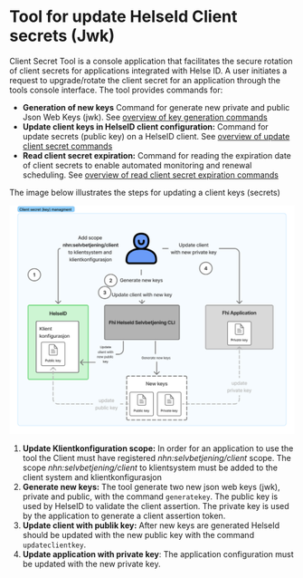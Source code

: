 
# Tool for update HelseId Client secrets (Jwk)

Client Secret Tool is a console application that facilitates the secure rotation of client secrets for applications integrated with Helse ID. A user initiates a request to upgrade/rotate the client secret for an application through the tools console interface. The tool provides commands for:

- **Generation of new keys** Command for generate new private and public Json Web Keys (jwk). See [overview of key generation commands](./generatekey-command.md)
- **Update client keys in HelseID client configuration:** Command for update secrets (public key) on a HelseID client. See [overview of update client secret commands](./client-secret-update-commands.md)
- **Read client secret expiration:** Command for reading the expiration date of client secrets to enable automated monitoring and renewal scheduling. See [overview of read client secret expiration commands](./read-client-secret-expiration-command.md)

The image below illustrates the steps for updating a client keys (secrets)

![Client Secret Management](./ClientSecretManagement.jpg)

1. **Update Klientkonfiguration scope:** In order for an application to use the tool the Client must have registered _nhn:selvbetjening/client_ scope. The scope _nhn:selvbetjening/client_ to klientsystem must be added to the client system and klientkonfigurasjon
1. **Generate new keys:** The tool generate two new json web keys (jwk), private and public, with the command `generatekey`. The public key is used by HelseID to validate the client assertion. The private key is used by the application to generate a client assertion token.
1. **Update client with publik key:** After new keys are generated HelseId should be updated with the new public key with the command `updateclientkey`.
1. **Update application with private key**: The application configuration must be updated with the new private key.
